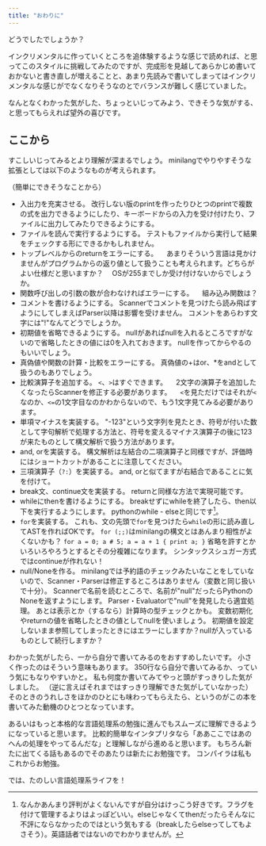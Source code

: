 ```yaml
---
title: "おわりに"
---
```


どうでしたでしょうか？

インクリメンタルに作っていくところを追体験するような感じで読めれば、と思ってこのスタイルに挑戦してみたのですが、完成形を見越してあらかじめ書いておかないと書き直しが増えることと、あまり先読みで書いてしまってはインクリメンタルな感じがでなくなりそうなのとでバランスが難しく感じていました。

なんとなくわかった気がした、ちょっといじってみよう、できそうな気がする、と思ってもらえれば望外の喜びです。

## ここから

すこしいじってみるとより理解が深まるでしょう。
minilangでやりやすそうな拡張としては以下のようなものが考えられます。

（簡単にできそうなことから）

* 入出力を充実させる。
  改行しない版のprintを作ったりひとつのprintで複数の式を出力できるようにしたり、キーボードからの入力を受け付けたり、ファイルに出力してみたりできるようにする。
* ファイルを読んで実行するようにする。
  テストもファイルから実行して結果をチェックする形にできるかもしれません。
* トップレベルからのreturnをエラーにする。
　あまりそういう言語は見かけませんがプログラムからの返り値として扱うことも考えられます。どちらがよい仕様だと思いますか？
　OSが255までしか受け付けないからでしょうか。
* 関数呼び出しの引数の数が合わなければエラーにする。
　組み込み関数は？
* コメントを書けるようにする。
  Scannerでコメントを見つけたら読み飛ばすようにしてしまえばParser以降は影響を受けません。
  コメントをあらわす文字には"!"なんてどうでしょうか。
* 初期値を省略できるようにする。
  nullがあればnullを入れるところですがないので省略したときの値には0を入れておきます。
  nullを作ってからやるのもいいでしょう。
* 真偽値や関数の計算・比較をエラーにする。
  真偽値の+はor、*をandとして扱うのもありでしょう。
* 比較演算子を追加する。
  `<`、`>`はすぐできます。
　2文字の演算子を追加したくなったらScannerを修正する必要があります。
　`<`を見ただけではそれが`<`なのか、`<=`の1文字目なのかわからないので、もう1文字見てみる必要があります。
* 単項マイナスを実装する。
  "-123"という文字列を見たとき、符号が付いた数として字句解析で処理する方法と、符号を変えるマイナス演算子の後に123が来たものとして構文解析で扱う方法があります。
* and, orを実装する。
  構文解析は左結合の二項演算子と同様ですが、評価時にはショートカットがあることに注意してください。
* 三項演算子（`?:`）を実装する。
  and, orと似てますが右結合であることに気を付けて。
* break文、continue文を実装する。
  returnと同様な方法で実現可能です。
* whileにthenを書けるようにする。
  breakせずにwhileを終了したら、then以下を実行するようにします。
  pythonのwhile - elseと同じです[^while-else]。
  [^while-else]: なんかあんまり評判がよくないんですが自分はけっこう好きです。フラグを付けて管理するよりはよっぽどいい。elseじゃなくてthenだったらそんなに不評にならなかったのではという気もする（breakしたらelseってしてもよさそう）。英語話者ではないのでわかりませんが。
* `for`を実装する。
  これも、文の先頭で`for`を見つけたら`while`の形に読み直してASTを作ればOKです。
  `for (;;)`はminilangの構文とはあんまり相性がよくないかも？
  `for a = 0; a # 5; a = a + 1 { print a; }`
  省略を許すとかいろいろやろうとするとその分複雑になります。
  シンタックスシュガー方式ではcontinueが作れない！
* null/Noneを作る。
  minilangでは予約語のチェックみたいなことをしていないので、Scanner・Parserは修正するところはありません（変数と同じ扱いで十分）。
  Scannerで名前を読むところで、名前が"null"だったらPythonのNoneを返すようにします。
  Parser・Evaluatorで"null"を発見したら適宜処理。
  あとは表示とか（するなら）計算時の型チェックとかも。
  変数初期化やreturnの値を省略したときの値としてnullを使いましょう。
  初期値を設定しないまま参照してしまったときにはエラーにしますか？nullが入っているものとして続行しますか？

わかった気がしたら、一から自分で書いてみるのをおすすめしたいです。
小さく作ったのはそういう意味もあります。
350行なら自分で書いてみるか、っていう気にもなりやすいかと。
私も何度か書いてみてやっと頭がすっきりした気がしました。
（逆に言えばそれまではすっきり理解できた気がしていなかった）
そのときのうれしさをほかのひとにも味わってもらえたら、というのがこの本を書いてみた動機のひとつとなっています。

あるいはもっと本格的な言語処理系の勉強に進んでもスムーズに理解できるようになっていると思います。
比較的簡単なインタプリタなら「ああここではあのへんの処理をやってるんだな」と理解しながら進めると思います。
もちろん新たに出てくる話もあるのでそのあたりは新たにお勉強です。
コンパイラは私もこれからお勉強。

では、たのしい言語処理系ライフを！